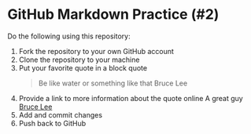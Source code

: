 # GitHub Markdown Practice (#2)
Do the following using this repository:

1.  Fork the repository to your own GitHub account
2.  Clone the repository to your machine
3.  Put your favorite quote in a block quote
	> Be like water or something like that Bruce Lee
4.  Provide a link to more information about the quote online
	A great guy [Bruce Lee](https://en.wikipedia.org/wiki/Bruce_Lee)
5.  Add and commit changes
6.  Push back to GitHub
